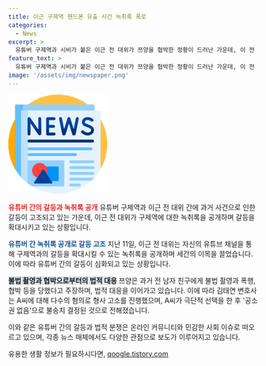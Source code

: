 ```yaml
---
title: 이근 구제역 핸드폰 유출 사건 녹취록 폭로
categories:
  - News
excerpt: >
  유튜버 구제역과 시비가 붙은 이근 전 대위가 쯔양을 협박한 정황이 드러난 가운데, 이 전 대위는 과거에 쯔양에게 폭행과 협박을 받았다고 주장하며 녹취록을 공개했다. 이에 쯔양은 A씨가 불법 촬영 영상을 유포하며 협박하고 폭행했다고 밝혀 법적 대응을 했다. 또한, 쯔양의 측은 A씨에 대해 상습폭행, 상습협박, 상습상해, 공갈, 강요, 성폭력처벌법 위반 등으로 형사 고소를 진행했고 A씨는 공소권 없음으로 결정됐다고 밝혔다. 이러한 사건은 사이버 렉카와 관련된 유튜버 간 갈등으로 번지고 있다.
feature_text: >
  유튜버 구제역과 시비가 붙은 이근 전 대위가 쯔양을 협박한 정황이 드러난 가운데, 이 전 대위는 과거에 쯔양에게 폭행과 협박을 받았다고 주장하며 녹취록을 공개했다. 이에 쯔양은 A씨가 불법 촬영 영상을 유포하며 협박하고 폭행했다고 밝혀 법적 대응을 했다. 또한, 쯔양의 측은 A씨에 대해 상습폭행, 상습협박, 상습상해, 공갈, 강요, 성폭력처벌법 위반 등으로 형사 고소를 진행했고 A씨는 공소권 없음으로 결정됐다고 밝혔다. 이러한 사건은 사이버 렉카와 관련된 유튜버 간 갈등으로 번지고 있다.
image: '/assets/img/newspaper.png'
---
```


<p><img src="/assets/img/newspaper.png" alt="kimp 속보" /></p>

<p><b><span style="color: #ee2323;">유튜버 간의 갈등과 녹취록 공개</span></b>
유튜버 구제역과 이근 전 대위 간에 과거 사건으로 인한 갈등이 고조되고 있는 가운데, 이근 전 대위가 구제역에 대한 녹취록을 공개하며 갈등을 확대시키고 있는 상황입니다.</p>

<p><b><span style="color: #1a5490;">유튜버 간 녹취록 공개로 갈등 고조</span></b>
지난 11일, 이근 전 대위는 자신의 유튜브 채널을 통해 구제역과의 갈등을 확대시킬 수 있는 녹취록을 공개하며 세간의 이목을 끌었습니다. 이에 따라 유튜버 간의 갈등이 심화되고 있는 상황입니다.</p>

<p><b><span style="background-color: #21538527;">불법 촬영과 협박으로부터의 법적 대응</span></b>
쯔양은 과거 전 남자 친구에게 불법 촬영과 폭행, 협박 등을 당했다고 주장하며, 법적 대응을 이어가고 있습니다. 이에 따라 김태연 변호사는 A씨에 대해 다수의 혐의로 형사 고소를 진행했으며, A씨가 극단적 선택을 한 후 '공소권 없음'으로 불송치 결정된 것으로 전해졌습니다.</p>

<p>이와 같은 유튜버 간의 갈등과 법적 분쟁은 온라인 커뮤니티와 민감한 사회 이슈로 떠오르고 있으며, 각종 뉴스 매체에서도 다양한 관점으로 보도가 이루어지고 있습니다.</p>
유용한 생활 정보가 필요하시다면, <a href="https://qoogle.tistory.com" rel="dofollow">qoogle.tistory.com</a>


